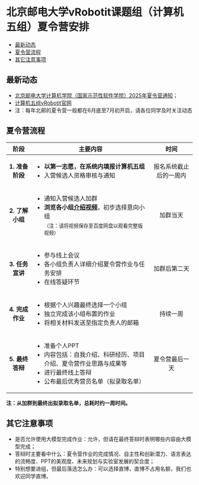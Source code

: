 # 北京邮电大学vRobotit课题组（计算机五组）夏令营安排
- [最新动态](#最新动态)
- [夏令营流程](#夏令营流程)
- [其它注意事项](#其它注意事项)



## 最新动态
- [北京邮电大学计算机学院（国家示范性软件学院）2025年夏令营通知](https://yzb.bupt.edu.cn/info/1003/1229.htm)；
- [计算机五组vRobotit官网](http://www.mrobotit.cn/)
- 注：每年北邮的夏令营一般都在6月底至7月初开启，请各位同学及时关注动态

## 夏令营流程

<table>
  <thead>
    <tr>
      <th style="text-align:center;">阶段</th>
      <th style="text-align:center;">主要内容</th>
      <th style="text-align:center;">时间</th>
    </tr>
  </thead>
  <tbody>
    <tr>
      <td style="text-align:center;"><strong>1. 准备阶段</strong></td>
      <td><ul><li><strong>以第一志愿，在系统内填报计算机五组</strong></li><li>入营候选人资格审核与通知</li></ul></td>
      <td style="text-align:center;">报名系统截止后的一周内</td>
    </tr>
    <tr>
      <td style="text-align:center;"><strong>2. 了解小组</strong></td>
      <td><ul><li>通知入营候选人加群</li><li><strong>浏览各小组<a href="http://www.baidu.com">介绍视频</a></strong>，初步选择意向小组<br><sub>（注：请将视频保存至百度网盘以观看完整版视频）</sub></li></ul></td>
      <td style="text-align:center;">加群当天</td>
    </tr>
    <tr>
      <td style="text-align:center;"><strong>3. 任务宣讲</strong></td>
      <td><ul><li>参与线上会议</li><li>各小组负责人详细介绍夏令营作业与任务安排</li><li>在线答疑环节</li></ul></td>
      <td style="text-align:center;">加群后第二天</td>
    </tr>
    <tr>
      <td style="text-align:center;"><strong>4. 完成作业</strong></td>
      <td><ul><li>根据个人兴趣最终选择一个小组</li><li>独立完成该小组布置的作业</li><li>将相关材料发送至指定负责人的邮箱</li></ul></td>
      <td style="text-align:center;">持续一周</td>
    </tr>
    <tr>
      <td style="text-align:center;"><strong>5. 最终答辩</strong></td>
      <td><ul><li>准备个人PPT</li><li>内容包括：自我介绍、科研经历、项目介绍、夏令营作业思路与成果等</li><li>进行最终线上答辩</li><li>公布最后优秀营员名单（拟录取名单）</li></ul></td>
      <td style="text-align:center;">夏令营最后一天</td>
    </tr>
  </tbody>
</table>

**注：从加群到最终出拟录取名单，总耗时约一周时间。**


## 其它注意事项
- 是否允许使用大模型完成作业：允许，但请在最终答辩时表明哪些内容由大模型完成；
- 答辩时主要看中什么：夏令营作业的完成情况、自主性和创新潜力、语言表达的流畅度、PPT的美观度、未来规划与实验室发展的契合度；
- 特别想要进组，但最后落选怎么办：可以选择直博，直博不占用名额，我们也欢迎同学直博。
